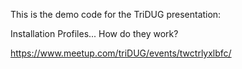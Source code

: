 This is the demo code for the TriDUG presentation:

Installation Profiles... How do they work?

https://www.meetup.com/triDUG/events/twctrlyxlbfc/
